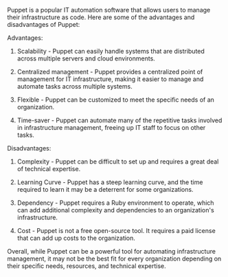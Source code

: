 Puppet is a popular IT automation software that allows users to manage their infrastructure as code. Here are some of the advantages and disadvantages of Puppet:

Advantages:

1. Scalability - Puppet can easily handle systems that are distributed across multiple servers and cloud environments.

2. Centralized management - Puppet provides a centralized point of management for IT infrastructure, making it easier to manage and automate tasks across multiple systems.

3. Flexible - Puppet can be customized to meet the specific needs of an organization.

4. Time-saver - Puppet can automate many of the repetitive tasks involved in infrastructure management, freeing up IT staff to focus on other tasks.

Disadvantages:

1. Complexity - Puppet can be difficult to set up and requires a great deal of technical expertise.

2. Learning Curve - Puppet has a steep learning curve, and the time required to learn it may be a deterrent for some organizations.

3. Dependency - Puppet requires a Ruby environment to operate, which can add additional complexity and dependencies to an organization's infrastructure.

4. Cost - Puppet is not a free open-source tool. It requires a paid license that can add up costs to the organization. 

Overall, while Puppet can be a powerful tool for automating infrastructure management, it may not be the best fit for every organization depending on their specific needs, resources, and technical expertise.
